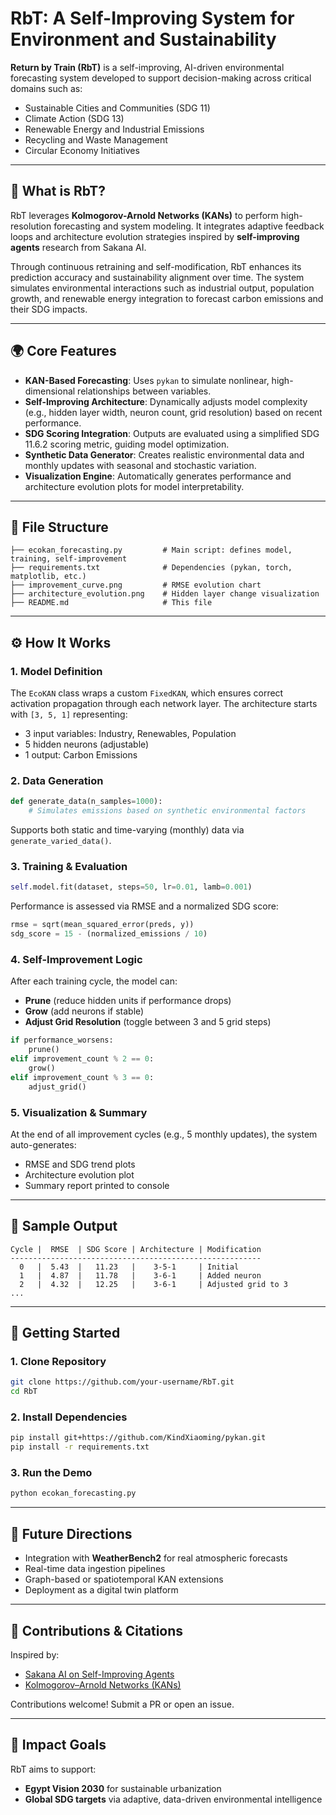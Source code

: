 # RbT: A Self-Improving System for Environment and Sustainability

**Return by Train (RbT)** is a self-improving, AI-driven environmental forecasting system developed to support decision-making across critical domains such as:

- Sustainable Cities and Communities (SDG 11)
- Climate Action (SDG 13)
- Renewable Energy and Industrial Emissions
- Recycling and Waste Management
- Circular Economy Initiatives

---

## 🧠 What is RbT?

RbT leverages **Kolmogorov-Arnold Networks (KANs)** to perform high-resolution forecasting and system modeling. It integrates adaptive feedback loops and architecture evolution strategies inspired by **self-improving agents** research from Sakana AI.

Through continuous retraining and self-modification, RbT enhances its prediction accuracy and sustainability alignment over time. The system simulates environmental interactions such as industrial output, population growth, and renewable energy integration to forecast carbon emissions and their SDG impacts.

---

## 🌍 Core Features

- **KAN-Based Forecasting**: Uses `pykan` to simulate nonlinear, high-dimensional relationships between variables.
- **Self-Improving Architecture**: Dynamically adjusts model complexity (e.g., hidden layer width, neuron count, grid resolution) based on recent performance.
- **SDG Scoring Integration**: Outputs are evaluated using a simplified SDG 11.6.2 scoring metric, guiding model optimization.
- **Synthetic Data Generator**: Creates realistic environmental data and monthly updates with seasonal and stochastic variation.
- **Visualization Engine**: Automatically generates performance and architecture evolution plots for model interpretability.

---

## 📂 File Structure

```
├── ecokan_forecasting.py         # Main script: defines model, training, self-improvement
├── requirements.txt              # Dependencies (pykan, torch, matplotlib, etc.)
├── improvement_curve.png         # RMSE evolution chart
├── architecture_evolution.png    # Hidden layer change visualization
├── README.md                     # This file
```

---

## ⚙️ How It Works

### 1. **Model Definition**

The `EcoKAN` class wraps a custom `FixedKAN`, which ensures correct activation propagation through each network layer. The architecture starts with `[3, 5, 1]` representing:

- 3 input variables: Industry, Renewables, Population
- 5 hidden neurons (adjustable)
- 1 output: Carbon Emissions

### 2. **Data Generation**

```python
def generate_data(n_samples=1000):
    # Simulates emissions based on synthetic environmental factors
```

Supports both static and time-varying (monthly) data via `generate_varied_data()`.

### 3. **Training & Evaluation**

```python
self.model.fit(dataset, steps=50, lr=0.01, lamb=0.001)
```

Performance is assessed via RMSE and a normalized SDG score:

```python
rmse = sqrt(mean_squared_error(preds, y))
sdg_score = 15 - (normalized_emissions / 10)
```

### 4. **Self-Improvement Logic**

After each training cycle, the model can:

- **Prune** (reduce hidden units if performance drops)
- **Grow** (add neurons if stable)
- **Adjust Grid Resolution** (toggle between 3 and 5 grid steps)

```python
if performance_worsens:
    prune()
elif improvement_count % 2 == 0:
    grow()
elif improvement_count % 3 == 0:
    adjust_grid()
```

### 5. **Visualization & Summary**

At the end of all improvement cycles (e.g., 5 monthly updates), the system auto-generates:

- RMSE and SDG trend plots
- Architecture evolution plot
- Summary report printed to console

---

## 🔢 Sample Output

```
Cycle |  RMSE  | SDG Score | Architecture | Modification
--------------------------------------------------------
  0   |  5.43  |   11.23   |    3-5-1     | Initial
  1   |  4.87  |   11.78   |    3-6-1     | Added neuron
  2   |  4.32  |   12.25   |    3-6-1     | Adjusted grid to 3
...
```

---

## 🚀 Getting Started

### 1. Clone Repository

```bash
git clone https://github.com/your-username/RbT.git
cd RbT
```

### 2. Install Dependencies

```bash
pip install git+https://github.com/KindXiaoming/pykan.git
pip install -r requirements.txt
```

### 3. Run the Demo

```bash
python ecokan_forecasting.py
```

---

## 🌿 Future Directions

- Integration with **WeatherBench2** for real atmospheric forecasts
- Real-time data ingestion pipelines
- Graph-based or spatiotemporal KAN extensions
- Deployment as a digital twin platform

---

## 🌟 Contributions & Citations

Inspired by:

- [Sakana AI on Self-Improving Agents](https://sakana.ai)
- [Kolmogorov–Arnold Networks (KANs)](https://github.com/KindXiaoming/pykan)

Contributions welcome! Submit a PR or open an issue.

---

## 🌊 Impact Goals

RbT aims to support:

- **Egypt Vision 2030** for sustainable urbanization
- **Global SDG targets** via adaptive, data-driven environmental intelligence


